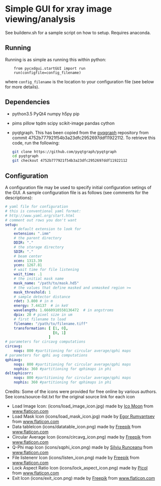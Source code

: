 # Simple GUI for xray image viewing/analysis

See buildenv.sh for a sample script on how to setup. Requires anaconda.


## Running

Running is as simple as running this within python:
```py3
    from pycxdgui.startGUI import run
    run(configfile=config_filename)
```
where `config_filename` is the location to your configuration file (see below
for more details).


## Dependencies

- python3.5 PyQt4 numpy h5py pip
- pims pillow tqdm scipy scikit-image pandas cython
- pyqtgraph. This has been copied from the
  [pyqgraph](https://github.com/pyqtgraph/pyqtgraph) repository from commit
  4752b777921f54b3a23dfc2952697ddf11922112.
  To retrieve this code, run the following:

  ```bash
  git clone https://github.com/pyqtgraph/pyqtgraph
  cd pyqtgraph
  git checkout 4752b777921f54b3a23dfc2952697ddf11922112
  ```

## Configuration

A configuration file may be used to specify initial configuration setings of
the GUI. A sample configuration file is as follows (see comments for the
descriptions):

```yaml
# yaml file for configuration
# this is conventional yaml format:
# http://www.yaml.org/start.html
# comment out rows you don't want
setup:
    # default extension to look for
    extension: ".imm"
    # the parent directory
    DDIR: "." 
    # the storage directory
    SDIR: "."
    # beam center
    xcen: 1313.39
    ycen: 1267.81
    # wait time for file listening
    wait_time: .1
    # the initial mask name
    mask_name: "/path/to/mask.hd5"
    # the values that define masked and unmasked region >=
    mask_threshold: 1
    # sample detector distance
    rdet: 3.800 # in m
    energy: 7.44137  # in keV
    wavelength: 1.6660910558136472  # in angstroms
    dpix: 20 # pixel size in um
    # first filename to load
    filename: "/path/to/filename.tiff"
    transformation: [ [1, 0],
                      [0, 1]
                    ]
# parameters for circavg computations
circavg:
    noqs: 800 #partitioning for circular average/qphi maps
# parameters for qphi avg computations
qphiavg:
    noqs: 800 #partitioning for circular average/qphi maps
    nophis: 360 #partitioning for qphimaps in phi
deltaphicorr:
    noqs: 800 #partitioning for circular average/qphi maps
    nophis: 360 #partitioning for qphimaps in phi
```

Credits:
Some of the icons were provided for free online by various authors. 
See icons/source-list.txt for the original source link for each icon

* Load Image Icon: (icons/load_image_icon.jpg) made by [Ico Moon](https://www.flaticon.com/authors/icomoon) from www.flaticon.com
* Load Mask Icon (icons/load_mask_icon.jpg) made by [Egor Rumyantsev](https://www.flaticon.com/authors/egor-rumyantsev) from www.flaticon.com
* Data tableIcon (icons/datatable_icon.png) made by [Freepik](https://www.flaticon.com/authors/freepik) from www.flaticon.com
* Circular Average Icon (icons/circavg_icon.png) made by [Freepik](https://www.flaticon.com/authors/freepik) from www.flaticon.com
* Q-Phi map Icon (icons/sqphi_icon.png) made by [Silviu Runceanu](https://www.flaticon.com/authors/silviu-runceanu) from www.flaticon.com
* File listenenr Icon (icons/listen_icon.png) made by [Freepik](https://www.flaticon.com/authors/freepik) from www.flaticon.com
* Lock Aspect Ratio Icon (icons/lock_aspect_icon.png) made by [Picol](https://www.flaticon.com/authors/picol) from www.flaticon.com
* Exit Icon (icons/exit_icon.png) made by [Freepik](https://www.flaticon.com/authors/freepik) from www.flaticon.com
